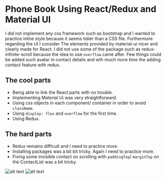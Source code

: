 # Phone Book Using React/Redux and Material UI

I did not implement any css framework such as bootstrap and I wanted to practice inline style because it seems tidier than a CSS file. Furthermore regarding the UI I consider The elements provided by material-ui nicer and clearly made for React. I did not use some of the package such as redux-infinite-scroll because the idea to use ```overflow``` came after.
Few things could be added such avatar in contact details and wth much more time the adding contact feature with redux.

## The cool parts
- Being able to link the React parts with no trouble.
- Implementing Material Ui was very straightforward.
- Using css objects in each component/ container in order to avoid ```className```.
- Using ```display: flex``` and ```overflow``` for the first time.
- Using Redux.

## The hard parts
- Redux remains difficult and I need to practice more.
- Installing packages was a bit bit tricky. Again I need to practice more.
- Fixing some invisible contact on scrolling with ```paddingTop```/ ```marginTop``` on the ContactList was a bit tricky.

![alt text](https://github.com/sylvain75/phone_book-react_redux/tree/master/public/screenShots/screenShot1.png "screenShot1")
![alt text](https://github.com/sylvain75/phone_book-react_redux/tree/master/public/screenShots/screenShot2.png "screenShot2")
